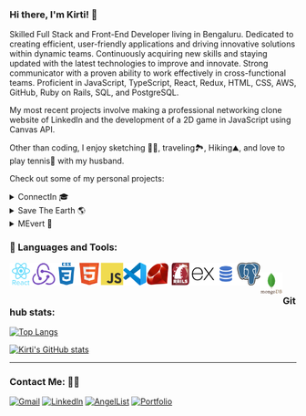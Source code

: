 ### Hi there, I'm Kirti! 👋

Skilled Full Stack and Front-End Developer living in Bengaluru. Dedicated to creating efficient, user-friendly applications and driving innovative solutions within dynamic teams. Continuously acquiring new skills and staying updated with the latest technologies to improve and innovate. Strong communicator with a proven ability to work effectively in cross-functional teams.
Proficient in JavaScript, TypeScript, React, Redux, HTML, CSS, AWS, GitHub, Ruby on Rails, SQL, and PostgreSQL. 

My most recent projects involve making a professional networking clone website of LinkedIn and the development of a 2D game in JavaScript using Canvas API. 

Other than coding, I enjoy sketching ✍🏼, traveling🏞, Hiking⛰, and love to play tennis🏸 with my husband.

Check out some of my personal projects:

<details>
 <summary> ConnectIn 🎓</summary>
 </br>
 <a href="https://github.com/Kirti-Harode/ConnectIn" target="_blank" title="ConnectIn">
   <img src="https://github.com/Kirti-Harode/ConnectIn/blob/main/app/assets/images/project_pic.png" width="350">
 </a>
 </br>
 
 #### Technologies Used: 
 
 ![Ruby](https://img.shields.io/badge/ruby-%23CC342D.svg?style=for-the-badge&logo=ruby&logoColor=white)
 ![Rails](https://img.shields.io/badge/rails-%23CC0000.svg?style=for-the-badge&logo=ruby-on-rails&logoColor=white)
 ![React](https://img.shields.io/badge/react-%2320232a.svg?style=for-the-badge&logo=react&logoColor=%2361DAFB)
 ![Redux](https://img.shields.io/badge/redux-%23593d88.svg?style=for-the-badge&logo=redux&logoColor=white)
 ![HTML5](https://img.shields.io/badge/html5-%23E34F26.svg?style=for-the-badge&logo=html5&logoColor=white)
 ![CSS3](https://img.shields.io/badge/css3-%231572B6.svg?style=for-the-badge&logo=css3&logoColor=white)
 ![SASS](https://img.shields.io/badge/SASS-hotpink.svg?style=for-the-badge&logo=SASS&logoColor=white)
 ![Postgres](https://img.shields.io/badge/postgres-%23316192.svg?style=for-the-badge&logo=postgresql&logoColor=white)
 ![Heroku](https://img.shields.io/badge/heroku-%23430098.svg?style=for-the-badge&logo=heroku&logoColor=white)
 ![AWS](https://img.shields.io/badge/AWS-%23FF9900.svg?style=for-the-badge&logo=amazon-aws&logoColor=white)
 ![Webpack](https://img.shields.io/badge/webpack-%238DD6F9.svg?style=for-the-badge&logo=webpack&logoColor=black)
 ![NPM](https://img.shields.io/badge/NPM-%23000000.svg?style=for-the-badge&logo=npm&logoColor=white)

</details>

<details>
 <summary font-weight='500'>Save The Earth 🌎</summary>
 </br>
 <a href="https://github.com/Kirti-Harode/SaveTheEarth" target="_blank" title="Save the Earth ">
  <img src="https://github.com/Kirti-Harode/SaveTheEarth/blob/main/images/screenShot.png" width="300">
 </a>
 </br>
 
 #### Technologies Used:
 
 ![JavaScript](https://img.shields.io/badge/javascript-%23323330.svg?style=for-the-badge&logo=javascript&logoColor=%23F7DF1E)
 ![Canvas](https://img.shields.io/badge/Canvas-F5788D.svg?style=for-the-badge&logo=html5&logoColor=white)
 ![HTML5](https://img.shields.io/badge/html5-%23E34F26.svg?style=for-the-badge&logo=html5&logoColor=white)
 ![CSS3](https://img.shields.io/badge/css3-%231572B6.svg?style=for-the-badge&logo=css3&logoColor=white)
 ![Webpack](https://img.shields.io/badge/webpack-%238DD6F9.svg?style=for-the-badge&logo=webpack&logoColor=black)
 ![NPM](https://img.shields.io/badge/NPM-%23000000.svg?style=for-the-badge&logo=npm&logoColor=white)
 
</details>

<details>
 <summary>MEvert 👯 </summary>
 </br>
 <a href="https://github.com/annkim10/mevert" target="_blank" title="Mevert">
    <img src="https://github.com/annkim10/mevert/blob/main/frontend/public/ezgif.com-gif-maker.gif" width="350">
 </a>
 </br>
 
 #### Technologies Used: 
 
 ![Mongoose](https://img.shields.io/badge/Mongoose-%234ea94b.svg?style=for-the-badge&logo=mongoose.js&logoColor=white)
 ![Express.js](https://img.shields.io/badge/express.js-%23404d59.svg?style=for-the-badge&logo=express&logoColor=%2361DAFB)
 ![React](https://img.shields.io/badge/react-%2320232a.svg?style=for-the-badge&logo=react&logoColor=%2361DAFB)
 ![NodeJS](https://img.shields.io/badge/node.js-6DA55F?style=for-the-badge&logo=node.js&logoColor=white)
 ![MongoDB](https://img.shields.io/badge/MongoDB-%234ea94b.svg?style=for-the-badge&logo=mongodb&logoColor=white)
 ![HTML5](https://img.shields.io/badge/html5-%23E34F26.svg?style=for-the-badge&logo=html5&logoColor=white)
 ![CSS3](https://img.shields.io/badge/css3-%231572B6.svg?style=for-the-badge&logo=css3&logoColor=white)
 ![Heroku](https://img.shields.io/badge/heroku-%23430098.svg?style=for-the-badge&logo=heroku&logoColor=white)
 ![NPM](https://img.shields.io/badge/NPM-%23000000.svg?style=for-the-badge&logo=npm&logoColor=white)
 
</details>


### 🧰 Languages and Tools:
<div>
  <img src="https://github.com/devicons/devicon/blob/master/icons/react/react-original-wordmark.svg" title="React" alt="React" align="left" width="40" height="40"/>&nbsp;
  <img src="https://github.com/devicons/devicon/blob/master/icons/redux/redux-original.svg" title="Redux" alt="Redux " align="left" width="40" height="40"/>&nbsp;
  <img src="https://github.com/devicons/devicon/blob/master/icons/css3/css3-plain-wordmark.svg"  title="CSS3" alt="CSS" align="left" width="40" height="40"/>&nbsp;
  <img src="https://github.com/devicons/devicon/blob/master/icons/html5/html5-original.svg" title="HTML5" alt="HTML" align="left" width="40" height="40"/>&nbsp;
  <img src="https://github.com/devicons/devicon/blob/master/icons/javascript/javascript-original.svg" title="JavaScript" align="left" alt="JavaScript" width="40" height="40"/>&nbsp;
  <img align="left" width="40" height="40"x" src="https://raw.githubusercontent.com/github/explore/80688e429a7d4ef2fca1e82350fe8e3517d3494d/topics/visual-studio-code/visual-studio-code.png" />
  <img align="left" alt="Ruby" width="40" height="40" src="https://raw.githubusercontent.com/devicons/devicon/master/icons/ruby/ruby-original.svg" />              <img align="left" alt="rails" width="40" height="40" src="https://raw.githubusercontent.com/devicons/devicon/master/icons/rails/rails-original-wordmark.svg" /> 
 <img align="left" alt="Express.js" width="40" height="40" src="https://raw.githubusercontent.com/devicons/devicon/master/icons/express/express-original.svg" />  <img align="left" alt="SQL" width="40" height="40" src="https://raw.githubusercontent.com/github/explore/80688e429a7d4ef2fca1e82350fe8e3517d3494d/topics/sql/sql.png" />
<img align="left" alt="postgreSQL" width="40" height="40"src="https://raw.githubusercontent.com/github/explore/80688e429a7d4ef2fca1e82350fe8e3517d3494d/topics/postgresql/postgresql.png" />
    <img align="left" alt="mongoDB" width="40" height="40" src="https://raw.githubusercontent.com/devicons/devicon/master/icons/mongodb/mongodb-original-wordmark.svg" />
<!-- <img align="left" alt="webpack" width="40" height="40"src="https://raw.githubusercontent.com/devicons/devicon/d00d0969292a6569d45b06d3f350f463a0107b0d/icons/webpack/webpack-original.svg" /> 
 <img align="left" alt="GitHub" width="40" height="40"src="https://raw.githubusercontent.com/github/explore/78df643247d429f6cc873026c0622819ad797942/topics/github/github.png" />
<img src="https://github.com/devicons/devicon/blob/master/icons/git/git-original-wordmark.svg" title="Git" **alt="Git" align="left" width="40" height="40"/>
<img align="left" alt="Node.js" width="40" height="40" src="https://raw.githubusercontent.com/github/explore/80688e429a7d4ef2fca1e82350fe8e3517d3494d/topics/nodejs/nodejs.png" />
  <img src="https://github.com/devicons/devicon/blob/master/icons/mysql/mysql-original-wordmark.svg" title="MySQL"  alt="MySQL" align="left" width="40" height="40"/>
  <img src="https://github.com/devicons/devicon/blob/master/icons/nodejs/nodejs-original-wordmark.svg" title="NodeJS" alt="NodeJS" align="left" width="40" height="40"/>
  <img src="https://github.com/devicons/devicon/blob/master/icons/amazonwebservices/amazonwebservices-plain-wordmark.svg" title="AWS" alt="AWS" align="left" width="40" height="40"/>   -->
</div>
<br />

### Github stats:

[![Top Langs](https://github-readme-stats.vercel.app/api/top-langs/?username=kirti-harode&layout=compact&theme=buefy&langs_count=5)](https://github.com/anuraghazra/github-readme-stats) 

[![Kirti's GitHub stats](https://github-readme-stats.vercel.app/api?username=kirti-harode)](https://github.com/anuraghazra/github-readme-stats)

---

<!-- ### Contact Me: -->
<h3>Contact Me: 🙏🏻 </h3>

[![Gmail](https://img.shields.io/badge/Gmail-D14836?style=for-the-badge&logo=gmail&logoColor=white)](mailto:kikihrd20@gmail.com)
[![LinkedIn](https://img.shields.io/badge/linkedin-%230077B5.svg?style=for-the-badge&logo=linkedin&logoColor=white)](linkedin.com/in/kirti-harode-02b35b1b5)
[![AngelList](https://img.shields.io/badge/AngelList-%D14836.svg?style=for-the-badge&logo=AngelList&logoColor=white)](https://angel.co/profile/edit/overview)
[![Portfolio](https://img.shields.io/badge/Portfolio-%230077B5.svg?style=for-the-badge&logo=Portfolio&logoColor=white)](https://kirtibala-harode.netlify.app/)

<!--
**Kirti-Harode/Kirti-Harode** is a ✨ _special_ ✨ repository because its `README.md` (this file) appears on your GitHub profile.

Here are some ideas to get you started:

- 🔭 I’m currently working on ...
- 🌱 I’m currently learning ...
- 👯 I’m looking to collaborate on ...
- 🤔 I’m looking for help with ...
- 💬 Ask me about ...
- 📫 How to reach me: ...
- 😄 Pronouns: ...
- ⚡ Fun fact: ...
-->


